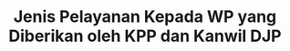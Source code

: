 ---
id: 10
title: Jenis Pelayanan Kepada WP yang Diberikan oleh KPP dan Kanwil DJP
linkurl: https://docs.google.com/document/d/1PwEwaBBY317k-aD-AXA0ejKho7RRcS6lfLaxhO9iHH4/edit?usp=drivesdk
fitur: resume
category: kup
topik: Umum
type: word
modifiedTime: 11 Desember 2019
---